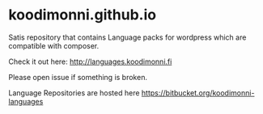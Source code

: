 koodimonni.github.io
====================

Satis repository that contains Language packs for wordpress which are compatible with composer.

Check it out here: http://languages.koodimonni.fi

Please open issue if something is broken.

Language Repositories are hosted here https://bitbucket.org/koodimonni-languages
